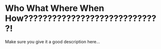 # Who What Where When How?????????????????????????????!

Make sure you give it a good description here...
